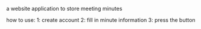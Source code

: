 a website application to store meeting minutes

how to use:
1: create account
2: fill in minute information
3: press the button
